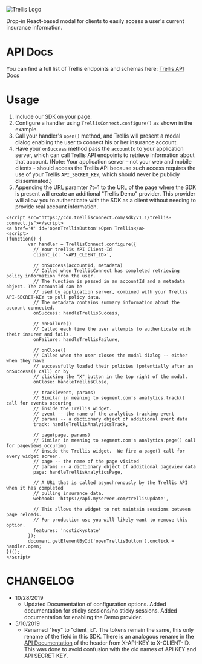 ![Trellis Logo](https://cdn.trellisconnect.com/sdk/v1.1/js-sdk/assets/images/header.png)

Drop-in React-based modal for clients to easily access a user's current insurance information.

# API Docs

You can find a full list of Trellis endpoints and schemas here: [Trellis API Docs](https://trellisconnect.com/docs)

# Usage

1. Include our SDK on your page.
2. Configure a handler using `TrellisConnect.configure()` as shown in the example.
3. Call your handler's `open()` method, and Trellis will present a modal dialog enabling the user to connect his or her insurance account.
4. Have your `onSuccess` method pass the `accountId` to your application server, which can call Trellis API endpoints to retrieve information about that account. (Note: Your application server – not your web and mobile clients - should access the Trellis API because such access requires the use of your Trellis `API_SECRET_KEY`, which should never be publicly disseminated.)
5. Appending the URL paramter ?t=1 to the URL of the page where the SDK is present will create an additional "Trellis Demo" provider. This provider will allow you to authenticate with the SDK as a client without needing to provide real account information. 

```
<script src="https://cdn.trellisconnect.com/sdk/v1.1/trellis-connect.js"></script>
<a href='#' id='openTrellisButton'>Open Trellis</a>
<script>
(function() {
        var handler = TrellisConnect.configure({
          // Your trellis API Client-Id
          client_id: '<API_CLIENT_ID>',

          // onSuccess(accountId, metadata)
          // Called when TrellisConnect has completed retrieving policy information from the user.
          // The function is passed in an accountId and a metadata object. The accountId can be
          // used by application server, combined with your Trellis API-SECRET-KEY to pull policy data.
          // The metadata contains summary information about the account connected.
          onSuccess: handleTrellisSuccess,

          // onFailure()
          // Called each time the user attempts to authenticate with their insurer and fails.
          onFailure: handleTrellisFailure,

          // onClose()
          // Called when the user closes the modal dialog -- either when they have
          // successfully loaded their policies (potentially after an onSuccess() call) or by
          // clicking the "X" button in the top right of the modal.
          onClose: handleTrellisClose,

          // track(event, params)
          // Similar in meaning to segment.com's analytics.track() call for events occuring
          // inside the Trellis widget.
          // event -- the name of the analytics tracking event
          // params -- a dictionary object of additional event data
          track: handleTrellisAnalyticsTrack,

          // page(page, params)
          // Similar in meaning to segment.com's analytics.page() call for pageviews occuring
          // inside the Trellis widget.  We fire a page() call for every widget screen.
          // page -- the name of the page visited
          // params -- a dictionary object of additional pageview data
          page: handleTrellisAnalyticsPage,

          // A URL that is called asynchronously by the Trellis API when it has completed
          // pulling insurance data.
          webhook: 'https://api.myserver.com/trellisUpdate',
          
          // This allows the widget to not maintain sessions between page reloads. 
          // For production use you will likely want to remove this option.
          features: 'nostickystate'
        });
        document.getElementById('openTrellisButton').onclick = handler.open;
})();
</script>
```


# CHANGELOG
* 10/28/2019
  * Updated Documentation of configuration options. Added documentation for sticky sessions/no sticky sessions. Added documentation for enabling the Demo provider. 
* 5/10/2019
  *  Renamed "key" to "client_id".  The tokens remain the same, this only rename of the field in this SDK.  There is an analogous rename in the [API Documentation](https://trellisconnect.com/docs) of the header from X-API-KEY to X-CLIENT-ID.  This was done to avoid confusion with the old names of API KEY and API SECRET KEY.
